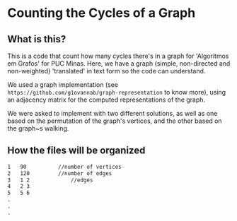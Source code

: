 # Counting the Cycles of a Graph

## What is this?
This is a code that count how many cycles there's in a graph for 'Algoritmos em Grafos' for PUC Minas. Here, we have a graph (simple, non-directed and non-weighted) 'translated' in text form so the code can understand.

We used a graph implementation (see ``https://github.com/g1ovannab/graph-representation`` to know more), using an adjacency matrix for the computed representations of the graph.

We were asked to implement with two different solutions, as well as one based on the permutation of the graph's vertices, and the other based on the graph~s walking.

## How the files will be organized
~~~txt 
1	90 			//number of vertices
2	120			//number of edges
3	1 2             //edges
4	2 3          
5	5 6
.
.
.
~~~




